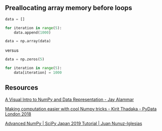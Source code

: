 ## Preallocating array memory before loops

```python
data = []

for iteration in range(5):
    data.append(1000)

data = np.array(data)
```

versus

```python
data = np.zeros(5)

for iteration in range(5):
    data[iteration] = 1000
```

## Resources

[A Visual Intro to NumPy and Data Representation - Jay Alammar](https://jalammar.github.io/visual-numpy/)

[Making computation easier with cool Numpy tricks - Kirit Thadaka - PyData London 2018](https://www.youtube.com/watch?v=lSU0CN9Efss)

[Advanced NumPy | SciPy Japan 2019 Tutorial | Juan Nunuz-Iglesias](https://www.youtube.com/watch?v=cYugp9IN1-Q)
